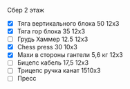 Сбер 2 этаж
- [x] Тяга вертикального блока 50 12x3
- [x] Тяга гор блока 35 12x3
- [ ] Грудь Хаммер 12.5 12x3
- [x] Chess press 30 10x3
- [x] Махи в стороны гантели 5,6 кг 12х3
- [ ] Бицепс кабель 17,5 12х3
- [ ] Трицепс ручка канат 1510х3
- [ ] Пресс
